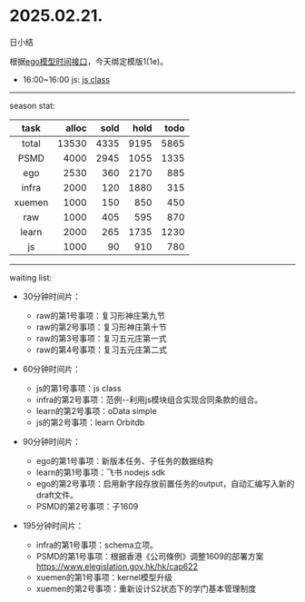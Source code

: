 # 2025.02.21.
日小结

<a id="top"></a>
根据[ego模型时间接口](https://gitee.com/hyg/blog/blob/master/timeflow.md)，今天绑定模版1(1e)。

<a id="index"></a>
- 16:00~16:00	js: [js class](#20250221160000)

---
season stat:

| task | alloc | sold | hold | todo |
| :---: | ---: | ---: | ---: | ---: |
| total | 13530 | 4335 | 9195 | 5865 |
| PSMD | 4000 | 2945 | 1055 | 1335 |
| ego | 2530 | 360 | 2170 | 885 |
| infra | 2000 | 120 | 1880 | 315 |
| xuemen | 1000 | 150 | 850 | 450 |
| raw | 1000 | 405 | 595 | 870 |
| learn | 2000 | 265 | 1735 | 1230 |
| js | 1000 | 90 | 910 | 780 |

---
waiting list:


- 30分钟时间片：
  - raw的第1号事项：复习形神庄第九节
  - raw的第2号事项：复习形神庄第十节
  - raw的第3号事项：复习五元庄第一式
  - raw的第4号事项：复习五元庄第二式

- 60分钟时间片：
  - js的第1号事项：js class
  - infra的第2号事项：范例--利用js模块组合实现合同条款的组合。
  - learn的第2号事项：oData simple
  - js的第2号事项：learn Orbitdb

- 90分钟时间片：
  - ego的第1号事项：新版本任务、子任务的数据结构
  - learn的第1号事项：飞书 nodejs sdk
  - ego的第2号事项：启用新字段存放前置任务的output，自动汇编写入新的draft文件。
  - PSMD的第2号事项：子1609

- 195分钟时间片：
  - infra的第1号事项：schema立项。
  - PSMD的第1号事项：根据香港《公司條例》调整1609的部署方案 https://www.elegislation.gov.hk/hk/cap622
  - xuemen的第1号事项：kernel模型升级
  - xuemen的第2号事项：重新设计S2状态下的学门基本管理制度
